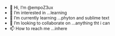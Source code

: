 - 👋 Hi, I’m @empoZ3ux
- 👀 I’m interested in ...learning 
- 🌱 I’m currently learning ...phyton and sublime text
- 💞️ I’m looking to collaborate on ...anything tht i can 
- 📫 How to reach me ...inhere 

<!---
empoZ3ux/empoZ3ux is a ✨ special ✨ repository because its `README.md` (this file) appears on your GitHub profile.
You can click the Preview link to take a look at your changes.
--->
